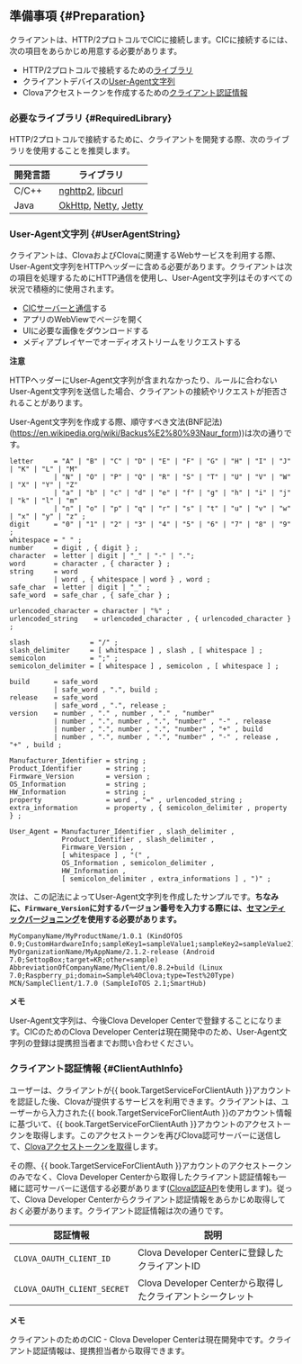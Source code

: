 ## 準備事項 {#Preparation}
クライアントは、HTTP/2プロトコルでCICに接続します。CICに接続するには、次の項目をあらかじめ用意する必要があります。

* HTTP/2プロトコルで接続するための[ライブラリ](#RequiredLibrary)
* クライアントデバイスの[User-Agent文字列](#UserAgentString)
* Clovaアクセストークンを作成するための[クライアント認証情報](#ClientAuthInfo)


### 必要なライブラリ {#RequiredLibrary}
HTTP/2プロトコルで接続するために、クライアントを開発する際、次のライブラリを使用することを推奨します。

| 開発言語 | ライブラリ                            |
|---------|------------------------------------|
| C/C++   | [nghttp2](https://nghttp2.org/), [libcurl](https://curl.haxx.se/libcurl/) |
| Java    | [OkHttp](http://square.github.io/okhttp/), [Netty](http://netty.io/), [Jetty](http://www.eclipse.org/jetty/) |


### User-Agent文字列 {#UserAgentString}

クライアントは、ClovaおよびClovaに関連するWebサービスを利用する際、User-Agent文字列をHTTPヘッダーに含める必要があります。クライアントは次の項目を処理するためにHTTP通信を使用し、User-Agent文字列はそのすべての状況で積極的に使用されます。

* [CICサーバーと通信](#ConnectToCIC)する
* アプリのWebViewでページを開く
* UIに必要な画像をダウンロードする
* メディアプレイヤーでオーディオストリームをリクエストする

<div class="danger">
  <p><strong>注意</strong></p>
  <p>HTTPヘッダーにUser-Agent文字列が含まれなかったり、ルールに合わないUser-Agent文字列を送信した場合、クライアントの接続やリクエストが拒否されることがあります。</p>
</div>

User-Agent文字列を作成する際、順守すべき文法(BNF記法)(https://en.wikipedia.org/wiki/Backus%E2%80%93Naur_form))は次の通りです。

```
letter     = "A" | "B" | "C" | "D" | "E" | "F" | "G" | "H" | "I" | "J" | "K" | "L" | "M"
           | "N" | "O" | "P" | "Q" | "R" | "S" | "T" | "U" | "V" | "W" | "X" | "Y" | "Z"
           | "a" | "b" | "c" | "d" | "e" | "f" | "g" | "h" | "i" | "j" | "k" | "l" | "m"
           | "n" | "o" | "p" | "q" | "r" | "s" | "t" | "u" | "v" | "w" | "x" | "y" | "z" ;
digit      = "0" | "1" | "2" | "3" | "4" | "5" | "6" | "7" | "8" | "9" ;
whitespace = " " ;
number     = digit , { digit } ;
character  = letter | digit | "_" | "-" | ".";
word       = character , { character } ;
string     = word
           | word , { whitespace | word } , word ;
safe_char  = letter | digit | "_" ;
safe_word  = safe_char , { safe_char } ;

urlencoded_character = character | "%" ;
urlencoded_string    = urlencoded_character , { urlencoded_character } ;

slash               = "/" ;
slash_delimiter     = [ whitespace ] , slash , [ whitespace ] ;
semicolon           = ";" ;
semicolon_delimiter = [ whitespace ] , semicolon , [ whitespace ] ;

build      = safe_word
           | safe_word , ".", build ;
release    = safe_word
           | safe_word , ".", release ;
version    = number , "." , number , "." , "number"
           | number , ".", number , ".", "number" , "-" , release
           | number , ".", number , ".", "number" , "+" , build
           | number , ".", number , ".", "number" , "-" , release , "+" , build ;

Manufacturer_Identifier = string ;
Product_Identifier      = string ;
Firmware_Version        = version ;
OS_Information          = string ;
HW_Information          = string ;
property                = word , "=" , urlencoded_string ;
extra_information       = property , { semicolon_delimiter , property } ;

User_Agent = Manufacturer_Identifier , slash_delimiter ,
             Product_Identifier , slash_delimiter ,
             Firmware_Version ,
             [ whitespace ] , "(" ,
             OS_Information , semicolon_delimiter ,
             HW_Information ,
             [ semicolon_delimiter , extra_informations ] , ")" ;
```

次は、この記法によってUser-Agent文字列を作成したサンプルです。**ちなみに、`Firmware_Version`に対するバージョン番号を入力する際には、[セマンティックバージョニング](https://semver.org/)を使用する必要があります。**

```
MyCompanyName/MyProductName/1.0.1 (KindOfOS 0.9;CustomHardwareInfo;sampleKey1=sampleValue1;sampleKey2=sampleValue2)
MyOrganizationName/MyAppName/2.1.2-release (Android 7.0;SettopBox;target=KR;other=sample)
AbbreviationOfCompanyName/MyClient/0.8.2+build (Linux 7.0;Raspberry_pi;domain=Sample%40Clova;type=Test%20Type)
MCN/SampleClient/1.7.0 (SampleIoTOS 2.1;SmartHub)
```

<div class="danger">
  <p><strong>メモ</strong></p>
  <p>User-Agent文字列は、今後Clova Developer Centerで登録することになります。CICのためのClova Developer Centerは現在開発中のため、User-Agent文字列の登録は提携担当者までお問い合わせください。</p>
</div>

### クライアント認証情報 {#ClientAuthInfo}
ユーザーは、クライアントが{{ book.TargetServiceForClientAuth }}アカウントを認証した後、Clovaが提供するサービスを利用できます。クライアントは、ユーザーから入力された{{ book.TargetServiceForClientAuth }}のアカウント情報に基づいて、{{ book.TargetServiceForClientAuth }}アカウントのアクセストークンを取得します。このアクセストークンを再びClova認可サーバーに送信して、[Clovaアクセストークンを取得](#CreateClovaAccessToken)します。

その際、{{ book.TargetServiceForClientAuth }}アカウントのアクセストークンのみでなく、Clova Developer Centerから取得したクライアント認証情報も一緒に認可サーバーに送信する必要があります([Clova認証API](/CIC/References/Clova_Auth_API.md)を使用します)。従って、Clova Developer Centerからクライアント認証情報をあらかじめ取得しておく必要があります。クライアント認証情報は次の通りです。

| 認証情報                   | 説明                                              |
|---------------------------|--------------------------------------------------|
| `CLOVA_OAUTH_CLIENT_ID`     | Clova Developer Centerに登録したクライアントID         |
| `CLOVA_OAUTH_CLIENT_SECRET` | Clova Developer Centerから取得したクライアントシークレット |

<div class="note">
  <p><strong>メモ</strong></p>
  <p>クライアントのためのCIC - Clova Developer Centerは現在開発中です。クライアント認証情報は、提携担当者から取得できます。</p>
</div>
